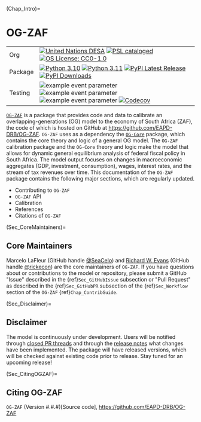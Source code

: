 (Chap_Intro)=
# OG-ZAF

| | |
| --- | --- |
| Org | [![United Nations DESA](https://img.shields.io/badge/United%20Nations%20DESA-blue)](https://www.un.org/en/desa) [![PSL cataloged](https://img.shields.io/badge/PSL-cataloged-a0a0a0.svg)](https://www.PSLmodels.org) [![OS License: CC0-1.0](https://img.shields.io/badge/OS%20License-CC0%201.0-yellow)](https://github.com/EAPD-DRB/OG-ZAF/blob/main/LICENSE) |
| Package | [![Python 3.10](https://img.shields.io/badge/python-3.10-blue.svg)](https://www.python.org/downloads/release/python-31013/) [![Python 3.11](https://img.shields.io/badge/python-3.11-blue.svg)](https://www.python.org/downloads/release/python-3116/) [![PyPI Latest Release](https://img.shields.io/pypi/v/ogzaf.svg)](https://pypi.org/project/ogzaf/) [![PyPI Downloads](https://img.shields.io/pypi/dm/ogzaf.svg?label=PyPI%20downloads)](https://pypi.org/project/ogzaf/) |
| Testing | ![example event parameter](https://github.com/EAPD-DRB/OG-ZAF/actions/workflows/build_and_test.yml/badge.svg?branch=main) ![example event parameter](https://github.com/EAPD-DRB/OG-ZAF/actions/workflows/deploy_docs.yml/badge.svg?branch=main) ![example event parameter](https://github.com/EAPD-DRB/OG-ZAF/actions/workflows/check_format.yml/badge.svg?branch=main) [![Codecov](https://codecov.io/gh/EAPD-DRB/OG-ZAF/branch/main/graph/badge.svg)](https://codecov.io/gh/EAPD-DRB/OG-ZAF) |

[`OG-ZAF`](https://github.com/EAPD-DRB/OG-ZAF) is a package that provides code and data to calibrate an overlapping-generations (OG) model to the economy of South Africa (ZAF), the code of which is hosted on GitHub at https://github.com/EAPD-DRB/OG-ZAF. `OG-ZAF` uses as a dependency the [`OG-Core`](https://pslmodels.github.io/OG-Core/) package, which contains the core theory and logic of a general OG model. The `OG-ZAF` calibration package and the `OG-Core` theory and logic make the model that allows for dynamic general equilibrium analysis of federal fiscal policy in South Africa. The model output focuses on changes in macroeconomic aggregates (GDP, investment, consumption), wages, interest rates, and the stream of tax revenues over time. This documentation of the `OG-ZAF` package contains the following major sections, which are regularly updated.

* Contributing to `OG-ZAF`
* `OG-ZAF` API
* Calibration
* References
* Citations of `OG-ZAF`


(Sec_CoreMaintainers)=
## Core Maintainers

Marcelo LaFleur (GitHub handle [@SeaCelo](https://github.com/SeaCelo)) and [Richard W. Evans](https://sites.google.com/site/rickecon/) (GitHub handle [@rickecon](https://github.com/rickecon)) are the core maintainers of `OG-ZAF`. If you have questions about or contributions to the model or repository, please submit a GitHub "Issue" described in the {ref}`Sec_GitHubIssue` subsection or "Pull Request" as described in the {ref}`Sec_GitHubPR` subsection of the {ref}`Sec_Workflow` section of the `OG-ZAF` {ref}`Chap_ContribGuide`.


(Sec_Disclaimer)=
## Disclaimer

The model is continuously under development. Users will be notified through [closed PR threads](https://github.com/EAPD-DRB/OG-ZAF/pulls?q=is%3Apr+is%3Aclosed) and through the [release notes](https://github.com/EAPD-DRB/OG-ZAF/releases) what changes have been implemented. The package will have released versions, which will be checked against existing code prior to release. Stay tuned for an upcoming release!


(Sec_CitingOGZAF)=
## Citing OG-ZAF

`OG-ZAF` (Version #.#.#)[Source code], https://github.com/EAPD-DRB/OG-ZAF

